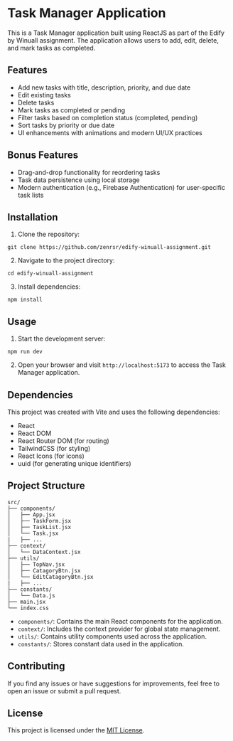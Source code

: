 # Task Manager Application

This is a Task Manager application built using ReactJS as part of the Edify by Winuall assignment. The application allows users to add, edit, delete, and mark tasks as completed.

## Features

- Add new tasks with title, description, priority, and due date
- Edit existing tasks
- Delete tasks
- Mark tasks as completed or pending
- Filter tasks based on completion status (completed, pending)
- Sort tasks by priority or due date
- UI enhancements with animations and modern UI/UX practices

## Bonus Features

- Drag-and-drop functionality for reordering tasks
- Task data persistence using local storage
- Modern authentication (e.g., Firebase Authentication) for user-specific task lists

## Installation

1. Clone the repository:

```
git clone https://github.com/zenrsr/edify-winuall-assignment.git
```

2. Navigate to the project directory:

```
cd edify-winuall-assignment
```

3. Install dependencies:

```
npm install
```

## Usage

1. Start the development server:

```
npm run dev
```

2. Open your browser and visit `http://localhost:5173` to access the Task Manager application.

## Dependencies

This project was created with Vite and uses the following dependencies:

- React
- React DOM
- React Router DOM (for routing)
- TailwindCSS (for styling)
- React Icons (for icons)
- uuid (for generating unique identifiers)

## Project Structure

```
src/
├── components/
│   ├── App.jsx
│   ├── TaskForm.jsx
│   ├── TaskList.jsx
│   └── Task.jsx
|   ├── ...
├── context/
│   └── DataContext.jsx
├── utils/
│   ├── TopNav.jsx
│   ├── CatagoryBtn.jsx
│   └── EditCatagoryBtn.jsx
|   ├── ...
├── constants/
│   └── Data.js
├── main.jsx
└── index.css
```

- `components/`: Contains the main React components for the application.
- `context/`: Includes the context provider for global state management.
- `utils/`: Contains utility components used across the application.
- `constants/`: Stores constant data used in the application.

## Contributing

If you find any issues or have suggestions for improvements, feel free to open an issue or submit a pull request.

## License

This project is licensed under the [MIT License](LICENSE).
